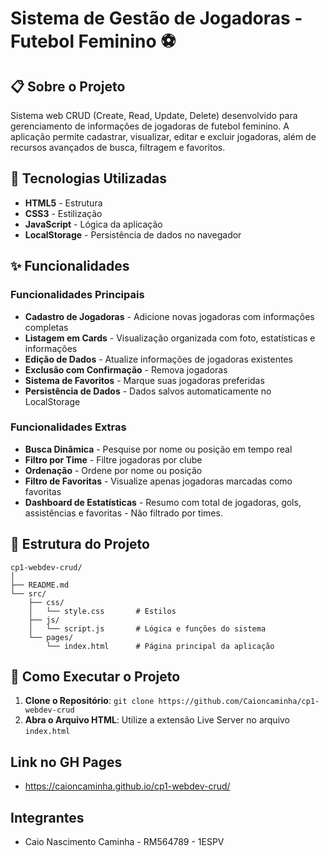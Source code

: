 # Sistema de Gestão de Jogadoras - Futebol Feminino ⚽

## 📋 Sobre o Projeto

Sistema web CRUD (Create, Read, Update, Delete) desenvolvido para gerenciamento de informações de jogadoras de futebol feminino. A aplicação permite cadastrar, visualizar, editar e excluir jogadoras, além de recursos avançados de busca, filtragem e favoritos.

## 🚀 Tecnologias Utilizadas

- **HTML5** - Estrutura
- **CSS3** - Estilização
- **JavaScript** - Lógica da aplicação
- **LocalStorage** - Persistência de dados no navegador

## ✨ Funcionalidades

### Funcionalidades Principais

- **Cadastro de Jogadoras** - Adicione novas jogadoras com informações completas
- **Listagem em Cards** - Visualização organizada com foto, estatísticas e informações
- **Edição de Dados** - Atualize informações de jogadoras existentes
- **Exclusão com Confirmação** - Remova jogadoras
- **Sistema de Favoritos** - Marque suas jogadoras preferidas
- **Persistência de Dados** - Dados salvos automaticamente no LocalStorage

### Funcionalidades Extras

- **Busca Dinâmica** - Pesquise por nome ou posição em tempo real
- **Filtro por Time** - Filtre jogadoras por clube
- **Ordenação** - Ordene por nome ou posição
- **Filtro de Favoritas** - Visualize apenas jogadoras marcadas como favoritas
- **Dashboard de Estatísticas** - Resumo com total de jogadoras, gols, assistências e favoritas - Não filtrado por times.

## 📁 Estrutura do Projeto

```
cp1-webdev-crud/
│
├── README.md
└── src/
    ├── css/
    │   └── style.css       # Estilos
    ├── js/
    │   └── script.js       # Lógica e funções do sistema
    └── pages/
        └── index.html      # Página principal da aplicação
```

## 🔧 Como Executar o Projeto

1. **Clone o Repositório**: `git clone https://github.com/Caioncaminha/cp1-webdev-crud`
2. **Abra o Arquivo HTML**: Utilize a extensão Live Server no arquivo `index.html`

## Link no GH Pages
- https://caioncaminha.github.io/cp1-webdev-crud/

## Integrantes
- Caio Nascimento Caminha - RM564789 - 1ESPV
